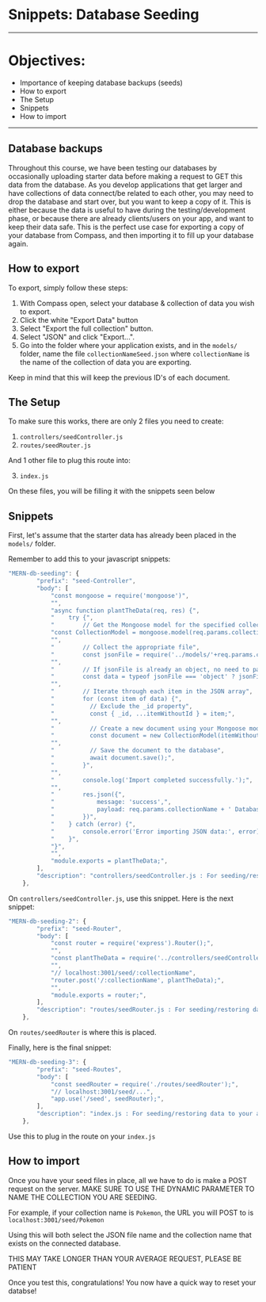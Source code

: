 # Snippets: Database Seeding

***

# Objectives:
- Importance of keeping database backups (seeds)
- How to export
- The Setup
- Snippets
- How to import


***

## Database backups

Throughout this course, we have been testing our databases by occasionally uploading starter data before making a request to GET this data from the database. As you develop applications that get larger and have collections of data connect/be related to each other, you may need to drop the database and start over, but you want to keep a copy of it. This is either because the data is useful to have during the testing/development phase, or because there are already clients/users on your app, and want to keep their data safe. This is the perfect use case for exporting a copy of your database from Compass, and then importing it to fill up your database again.

## How to export

To export, simply follow these steps:

1. With Compass open, select your database & collection of data you wish to export.
2. Click the white "Export Data" button
3. Select "Export the full collection" button.
4. Select "JSON" and click "Export...". 
5. Go into the folder where your application exists, and in the `models/` folder, name the file `collectionNameSeed.json` where `collectionName` is the name of the collection of data you are exporting.

Keep in mind that this will keep the previous ID's of each document.

## The Setup

To make sure this works, there are only 2 files you need to create:

1. `controllers/seedController.js`
2. `routes/seedRouter.js`

And 1 other file to plug this route into:

3. `index.js`

On these files, you will be filling it with the snippets seen below

## Snippets

First, let's assume that the starter data has already been placed in the `models/` folder.

Remember to add this to your javascript snippets:

```js
"MERN-db-seeding": {
		"prefix": "seed-Controller",
		"body": [
			"const mongoose = require('mongoose')",
			"",
			"async function plantTheData(req, res) {",
			"    try {",
			"        // Get the Mongoose model for the specified collection",
			"const CollectionModel = mongoose.model(req.params.collectionName);",
			"",
			"        // Collect the appropriate file",
			"        const jsonFile = require('../models/'+req.params.collectionName+'Seed.json') ",
			"",
			"        // If jsonFile is already an object, no need to parse",
			"        const data = typeof jsonFile === 'object' ? jsonFile : JSON.parse(jsonFile);",
			"",
			"        // Iterate through each item in the JSON array",
			"        for (const item of data) {",
			"          // Exclude the _id property",
			"          const { _id, ...itemWithoutId } = item;",
			"",
			"          // Create a new document using your Mongoose model",
			"          const document = new CollectionModel(itemWithoutId);",
			"",
			"          // Save the document to the database",
			"          await document.save();",
			"        }",
			"",
			"        console.log('Import completed successfully.');",
			"",
			"        res.json({",
			"            message: 'success',",
			"            payload: req.params.collectionName + ' Database Restored!'",
			"        })",
			"    } catch (error) {",
			"        console.error('Error importing JSON data:', error);",
			"    }",
			"}",
			"",
			"module.exports = plantTheData;",
		],
		"description": "controllers/seedController.js : For seeding/restoring data to your app"
	},
```

On `controllers/seedController.js`, use this snippet. Here is the next snippet:

```js
"MERN-db-seeding-2": {
		"prefix": "seed-Router",
		"body": [
			"const router = require('express').Router();",
			"",
			"const plantTheData = require('../controllers/seedController');",
			"",
			"// localhost:3001/seed/:collectionName",
			"router.post('/:collectionName', plantTheData);",
			"",
			"module.exports = router;",
		],
		"description": "routes/seedRouter.js : For seeding/restoring data to your app"
	},
```

On `routes/seedRouter` is where this is placed.

Finally, here is the final snippet:

```js
"MERN-db-seeding-3": {
		"prefix": "seed-Routes",
		"body": [
			"const seedRouter = require('./routes/seedRouter');",
			"// localhost:3001/seed/...",
			"app.use('/seed', seedRouter);",
		],
		"description": "index.js : For seeding/restoring data to your app"
	},
```

Use this to plug in the route on your `index.js`

## How to import

Once you have your seed files in place, all we have to do is make a POST request on the server. MAKE SURE TO USE THE DYNAMIC PARAMETER TO NAME THE COLLECTION YOU ARE SEEDING.

For example, if your collection name is `Pokemon`, the URL you will POST to is `localhost:3001/seed/Pokemon`

Using this will both select the JSON file name and the collection name that exists on the connected database.

THIS MAY TAKE LONGER THAN YOUR AVERAGE REQUEST, PLEASE BE PATIENT

Once you test this, congratulations! You now have a quick way to reset your databse!